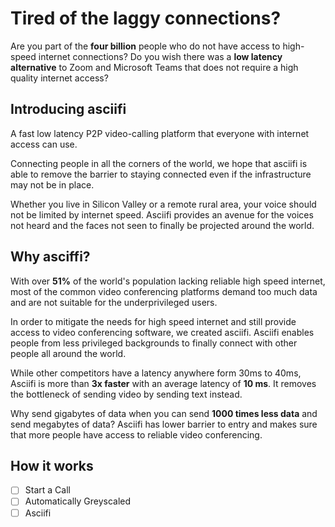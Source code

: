 # Tired of the laggy connections? 

Are you part of the **four billion** people who do not have access to high-speed internet connections? Do you wish there was a **low latency alternative** to Zoom and Microsoft Teams that does not require a high quality internet access?

## Introducing asciifi
A fast low latency P2P video-calling platform that everyone with internet access can use. 

Connecting people in all the corners of the world, we hope that asciifi is able to remove the barrier to staying connected even if the infrastructure may not be in place. 

Whether you live in Silicon Valley or a remote rural area, your voice should not be limited by internet speed. Asciifi provides an avenue for the voices not heard and the faces not seen to finally be projected around the world.

##  Why asciffi?
With over **51%** of the world's population lacking reliable high speed internet, most of the common video conferencing platforms demand too much data and are not suitable for the underprivileged users. 

In order to mitigate the needs for high speed internet and still provide access to video conferencing software,  we created asciifi. Asciifi enables people from less privileged backgrounds to finally connect with other people all around the world. 

While other competitors have a latency anywhere form 30ms to 40ms, Asciifi is more than **3x faster** with an average latency of **10 ms**. It removes the bottleneck of sending video by sending text instead.

Why send gigabytes of data when you can send **1000 times less data** and send megabytes of data? Asciifi has lower barrier to entry and makes sure that more people have access to reliable video conferencing.


## How it works

- [ ] Start a Call
- [ ] Automatically Greyscaled
- [ ] Asciifi
